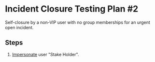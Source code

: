 # Incident Closure Testing Plan #2

Self-closure by a non-VIP user with no group memberships for an urgent open incident.

## Steps

1. [Impersonate](../Impersonation.md) user "Stake Holder".
